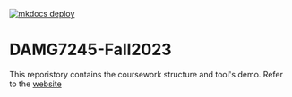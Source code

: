 [![mkdocs deploy](https://github.com/piyush-an/DAMG7245-Fall2023/actions/workflows/deploy-using-gh-pages.yml/badge.svg)](https://github.com/piyush-an/DAMG7245-Fall2023/actions/workflows/deploy-using-gh-pages.yml)
<!-- [![fastapi-ci](https://github.com/piyush-an/DAMG7245-Fall2023/actions/workflows/fastapi-ci.yml/badge.svg)](https://github.com/piyush-an/DAMG7245-Fall2023/actions/workflows/fastapi-ci.yml) -->

# DAMG7245-Fall2023

This reporistory contains the coursework structure and tool's demo. Refer to the [website](https://piyush-an.github.io/DAMG7245-Fall2023/) 
